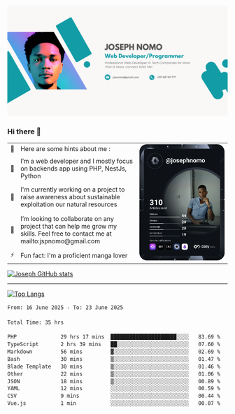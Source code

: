 ![Banner of my profile!](/Joseph_NOMO_NEW.png "Banner")

### Hi there 👋

<!--- | --  | 👋  | Here are some hints about me :                                                                                                 | <td rowspan=6><img src="/devcard.svg" width="400" alt="Joseph NOMO's Dev Card"/></td> |
| --- | --- | ------------------------------------------------------------------------------------------------------------------------------ | ------------------------------------------------------------------------------------- |
| --  | 🔭  | I’m a web developer and I mostly focus on backends app using PHP, NestJs, Python                                               |
| --  | 🦁  | I'm currently working on a project to raise awareness about sustainable exploitation our natural resources                     |
| --  | 👯  | I’m looking to collaborate on any project that can help me grow my skills. Feel free to contact me at mailto:jspnomo@gmail.com |
| --  | ⚡  | Fun fact: I'm a proficient manga lover                                                                                         |
--->

<table>
    <tr>
        <td width="1%">👋</td>
        <td width="55%">Here are some hints about me :</td>
        <td rowspan=6 width="44%"><img src="/devcard.svg" width="400" alt="Joseph NOMO's Dev Card"/></td>
    </tr>
    <tr>
        <td>🔭</td>
        <td>I’m a web developer and I mostly focus on backends app using PHP, NestJs, Python</td>
    </tr>
    <tr>
        <td>🦁</td>
        <td>I'm currently working on a project to raise awareness about sustainable exploitation our natural resources</td>
    </tr>
    <tr>
        <td>👯</td>
        <td>I’m looking to collaborate on any project that can help me grow my skills. Feel free to contact me at mailto:jspnomo@gmail.com</td>
    </tr>
    <tr>
        <td>⚡</td>
        <td>Fun fact: I'm a proficient manga lover</td>
    </tr>

</table>

[![Joseph GitHub stats](https://github-readme-stats-seven-sigma-53.vercel.app/api?username=Jspascal)](https://github.com/Jspascal/github-readme-stats)

---

[![Top Langs](https://github-readme-stats-seven-sigma-53.vercel.app/api/top-langs/?username=Jspascal&layout=compact)](https://github.com/Jspascal/github-readme-stats)

<!--START_SECTION:waka-->

```txt
From: 16 June 2025 - To: 23 June 2025

Total Time: 35 hrs

PHP              29 hrs 17 mins  █████████████████████░░░░   83.69 %
TypeScript       2 hrs 39 mins   ██░░░░░░░░░░░░░░░░░░░░░░░   07.60 %
Markdown         56 mins         ▓░░░░░░░░░░░░░░░░░░░░░░░░   02.69 %
Bash             30 mins         ▒░░░░░░░░░░░░░░░░░░░░░░░░   01.47 %
Blade Template   30 mins         ▒░░░░░░░░░░░░░░░░░░░░░░░░   01.46 %
Other            22 mins         ▒░░░░░░░░░░░░░░░░░░░░░░░░   01.06 %
JSON             18 mins         ▒░░░░░░░░░░░░░░░░░░░░░░░░   00.89 %
YAML             12 mins         ░░░░░░░░░░░░░░░░░░░░░░░░░   00.59 %
CSV              9 mins          ░░░░░░░░░░░░░░░░░░░░░░░░░   00.44 %
Vue.js           1 min           ░░░░░░░░░░░░░░░░░░░░░░░░░   00.07 %
```

<!--END_SECTION:waka-->

